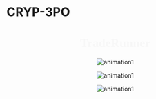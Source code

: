 


# CRYP-3PO

<link href="http://fonts.cdnfonts.com/css/blade-runner-movie-font" rel="stylesheet">

<h1 style="color:#f7f7f7; font-family: 'Blade Runner Movie Font'; text-align: center;"> TradeRunner </h1>

<p align="center">
<img src="https://media.giphy.com/media/AfjAOG9qD4vVfd9q4Q/giphy.gif" alt="animation1"/>
</p>

<p align="center">
<img src="https://media.giphy.com/media/m3zckejyVNN7DJIwuQ/giphy.gif" alt="animation1"/>
</p>


<p align="center">
<img src="https://media.giphy.com/media/mdCSocAFkjUm0l7nQn/giphy.gif" alt="animation1"/>
</p>

